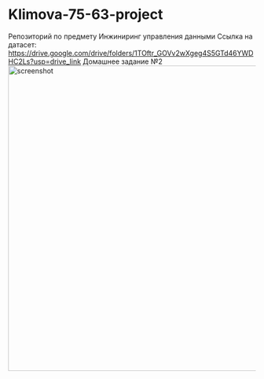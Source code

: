 # Klimova-75-63-project
Репозиторий по предмету Инжиниринг управления данными
Ссылка на датасет: https://drive.google.com/drive/folders/1TOftr_GOVv2wXgeg4S5GTd46YWDHC2Ls?usp=drive_link 
Домашнее задание №2
<img width="795" height="620" alt="screenshot" src="https://github.com/user-attachments/assets/345ff719-20e7-4dff-99b9-a32712106360" />
